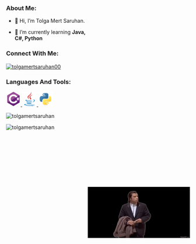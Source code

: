 <h3 align="left"> </h3>
<img src="https://github.com/tolgamertsaruhan/tolgamertsaruhan/blob/main/image/travolta.gif" align="right" height="140" width="280" style="margin-top:500px;">
<h3 align="left">About Me:</h3>

- 👋 Hi, I’m Tolga Mert Saruhan.

- 🌱 I’m currently learning **Java, C#, Python**

<h3 align="left">Connect With Me:</h3>
<p align="left">
<a href="https://linkedin.com/in/tolgamertsaruhan00" target="blank"><img align="center" src="https://raw.githubusercontent.com/rahuldkjain/github-profile-readme-generator/master/src/images/icons/Social/linked-in-alt.svg" alt="tolgamertsaruhan00" height="30" width="40" /></a>
</p>

<h3 align="left">Languages And Tools:</h3>
<p align="left"> <a href="https://www.w3schools.com/cs/" target="_blank" rel="noreferrer"> <img src="https://raw.githubusercontent.com/devicons/devicon/master/icons/csharp/csharp-original.svg" alt="csharp" width="40" height="40"/> </a> <a href="https://www.java.com" target="_blank" rel="noreferrer"> <img src="https://raw.githubusercontent.com/devicons/devicon/master/icons/java/java-original.svg" alt="java" width="40" height="40"/> </a> <a href="https://www.python.org" target="_blank" rel="noreferrer"> <img src="https://raw.githubusercontent.com/devicons/devicon/master/icons/python/python-original.svg" alt="python" width="40" height="40"/> </a> </p>

<p><img align="center" src="https://github-readme-stats.vercel.app/api/top-langs?username=tolgamertsaruhan&show_icons=true&locale=en&layout=compact" alt="tolgamertsaruhan" /></p>
<p align="left"> <img src="https://komarev.com/ghpvc/?username=tolgamertsaruhan&label=Profile%20views&color=0e75b6&style=flat" alt="tolgamertsaruhan" /> </p>
